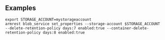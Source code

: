 ## Examples

    export STORAGE_ACCOUNT=mystorageaccount
    armrest blob_service set_properties --storage-account $STORAGE_ACCOUNT --delete-retention-policy days:7 enabled:true --container-delete-retention-policy days:8 enabled:true
